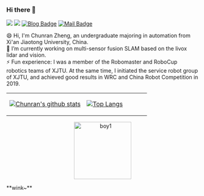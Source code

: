 ### Hi there 👋

<!--
**xuankuzcr/xuankuzcr** is a ✨ _special_ ✨ repository because its `README.md` (this file) appears on your GitHub profile.

Here are some ideas to get you started:

- 🔭 I’m currently working on ...
- 🌱 I’m currently learning ...
- 👯 I’m looking to collaborate on ...
- 🤔 I’m looking for help with ...
- 💬 Ask me about ...
- 📫 How to reach me: ...
- 😄 Pronouns: ...
- ⚡ Fun fact: ...
-->
![](https://img.shields.io/badge/QQ-384942535-green.svg) ![](https://img.shields.io/badge/WeChat-zcr384942535-green.svg) [![Blog Badge](https://img.shields.io/badge/zhihu-郑纯然-brightgreen)](https://www.zhihu.com/people/zheng-chun-ran) [![Mail Badge](https://img.shields.io/badge/-18846640555@163.com-c14438?style=flat-square&logo=Gmail&logoColor=white&link=mailto:ethan.li.whu@gmail.com)](mailto:18846640555@163.com)

😄 Hi, I'm Chunran Zheng, an undergraduate majoring in automation from Xi'an Jiaotong University, China. </br>
🔭 I’m currently working on multi-sensor fusion SLAM based on the livox lidar and vision. </br>
⚡ Fun experience: I was a member of the Robomaster and RoboCup robotics teams of XJTU. At the same time, I initiated the service robot group of XJTU, and achieved good results in WRC and China Robot Competition in 2019.

<table><tr><td align="center" width="55%">
  
[![Chunran's github stats](https://github-readme-stats.vercel.app/api?username=xuankuzcr&count_private=true&show_icons=true&theme=dark)](https://github.com/xuankuzcr/github-readme-stats)

</td><td align="top" width="45%">

[![Top Langs](https://github-readme-stats.vercel.app/api/top-langs/?username=xuankuzcr&layout=compact&theme=dark)](https://github.com/xuankuzcr/github-readme-stats)

</td></tr></table>

<div style="margin:0 auto; height:auto;">

<p style="text-align: center;"> 
    <img src="https://github.com/xuankuzcr/xuankuzcr/blob/master/img/boy1.gif" alt="boy1" height=150 />
    <!--img src="https://github.com/xuankuzcr/xuankuzcr/blob/master/img/girl1.gif" alt="girl1" height=150 /-->
    </br>     
</p>
**wink~**

</div>
